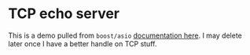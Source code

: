 # TCP echo server

This is a demo pulled from `boost/asio` [documentation here](https://www.boost.org/doc/libs/1_81_0/doc/html/boost_asio/example/cpp11/echo/async_tcp_echo_server.cpp). I may delete later once I have a better handle on TCP stuff.